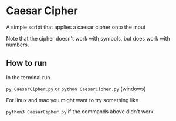 # Caesar Cipher
A simple script that applies a caesar cipher onto the input

Note that the cipher doesn't work with symbols, but does work with numbers.

## How to run
In the terminal run

`py CaesarCipher.py` or `python CaesarCipher.py` (windows)

For linux and mac you might want to try something like

`python3 CaesarCipher.py` if the commands above didn't work.
